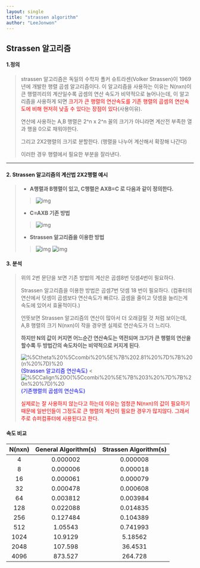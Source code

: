 ```yaml
---
layout: single
title: "strassen algorithm"
author: "LeeJonwon"
---
```


## Strassen 알고리즘

#### 1.정의

>strassen 알고리즘은 독일의 수학자 폴커 슈트라센(Volker Strassen)이 1969년에 개발한 행렬 곱셈 알고리즘이다. 이 알고리즘을 사용하는 이유는 N(nxn)이 큰 행렬끼리의 계산일수록 곱셈의 연산 속도가 비약적으로 늘어나는데, 이 알고리즘을 사용하게 되면 <font color="red">크기가 큰 행렬의 연산속도를 기존 행렬의 곱셈의 연산속도에 비해 현저히 낮출 수 있다는 장점이 있다</font>(사용이유).
>
>연산에 사용하는 A,B 행렬은 2^n x 2^n 꼴의 크기가 아니라면 계산전 부족한 열과 행을 0으로 채워야한다.
>
>그리고 2X2행렬의 크기로 분할한다. (행렬을 나누어 계산해서 확장해 나간다)
>
>이러한 경우 행렬에서 필요한 부분을 잘라낸다.
>
>

---



#### 2.  Strassen 알고리즘의 계산법 2X2행렬 예시

>* **A행렬과 B행렬이 있고, C행렬은 AXB=C 로 다음과 같이 정의한다.**
>
>> ![img](https://blogfiles.pstatic.net/20150324_136/forever1363_1427160639361hSAdh_PNG/080cf4ea03f581c879d1d5282582bc2a.png)
>
>* **C=AXB 기존 방법**
>
>> ![img](https://blogfiles.pstatic.net/20150324_268/forever1363_1427160639580q2rLB_PNG/%C4%B8%C3%B31.PNG)
>
>* **Strassen 알고리즘을 이용한 방법**
>
>>![img](https://blogfiles.pstatic.net/20150324_33/forever1363_1427160639733gW4mx_PNG/%C4%B8%C3%B32.PNG) ![img](https://blogfiles.pstatic.net/20150324_72/forever1363_1427160639903NdPdB_PNG/%C4%B8%C3%B33.PNG)
>>
>



#### 3. 분석

>위의 2번 문단을 보면 기존 방법의 계산은 곱셈8번 덧셈4번이 필요하다.
>
>Strassen 알고리즘을 이용한 방법은 곱셈7번 덧셈 18 번이 필요하다. (컴퓨터의 연산에서 덧셈이 곱셈보다 연산속도가 빠르다. 곱셈을 줄이고 덧셈을 늘리는게 속도에 있어서 효율적이다.)
>
>언뜻보면 Strassen 알고리즘의 연산이 많아서 더 오래걸릴 것 처럼 보이는데, A,B 행렬의 크기 N(nxn)이 작을 경우엔 실제로 연산속도가 더 느리다.
>
> **하지만 N의 값이 커지면 어느순간 연산속도는 역전되며 크기가 큰 행렬의 연산을 할수록 두 방법간의 속도차이는 비약적으로 커지게 된다**. 
>
>![%5Ctheta%20%5Ccombi%20%5E%7B%202.81%20%7D%7B%20(n%20%7D)%20](https://ssl.pstatic.net/images.se2/smedit/2015/3/24/i7n4kequo36rj0.jpg) <font color= "blue">(Strassen 알고리즘 연산속도)</font>  < ![%5CCalign%20O(%5Ccombi%20%5E%7B%203%20%7D%7B%20n%20%7D)%20](https://ssl.pstatic.net/images.se2/smedit/2015/3/24/i7n4jh1maw9srq.jpg)<font color = "blue">(기존행렬의 곱셈의 연산속도)</font>
>
><font color="red">실제로는 잘 사용하지 않는다고 하는데 이유는 엄청큰 N(nxn)의 값이 필요하기 때문에 일반인들이 그정도로 큰 행렬의 계산이 필요한 경우가 많지않다.  그래서 주로  슈퍼컴퓨터에 사용된다고 한다</font>.



#### 속도 비교

| N(nxn) | General Algorithm(s) | Strassen Algorithm(s) |
| :----: | :------------------: | :-------------------: |
|   4    |       0.000002       |       0.000008        |
|   8    |       0.000006       |       0.000018        |
|   16   |       0.000061       |       0.000079        |
|   32   |       0.000478       |       0.000608        |
|   64   |       0.003812       |       0.003984        |
|  128   |       0.022088       |       0.014835        |
|  256   |       0.127484       |       0.104389        |
|  512   |       1.05543        |       0.741993        |
|  1024  |       10.9129        |        5.18562        |
|  2048  |       107.598        |        36.4531        |
|  4096  |       873.527        |        264.728        |